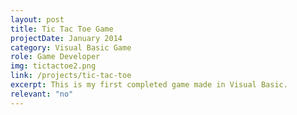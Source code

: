 ```yaml
---
layout: post
title: Tic Tac Toe Game
projectDate: January 2014
category: Visual Basic Game
role: Game Developer
img: tictactoe2.png
link: /projects/tic-tac-toe
excerpt: This is my first completed game made in Visual Basic.
relevant: "no"
---
```

